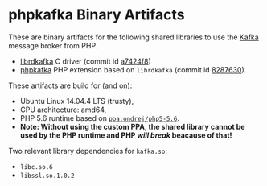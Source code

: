 phpkafka Binary Artifacts
=======

These are binary artifacts for the following shared libraries to use the [Kafka](http://kafka.apache.org/) message broker from PHP.

- [librdkafka](https://github.com/edenhill/librdkafka/) C driver (commit id [a7424f8](https://github.com/edenhill/librdkafka/commit/a7424f8a249b9f0866c34c95b5c6f9c8d67d5d30))
- [phpkafka](https://github.com/EVODelavega/phpkafka) PHP extension based on `librdkafka` (commit id [8287630](https://github.com/EVODelavega/phpkafka/commit/828763013e858a2bada6c403861e27aced16d003)).

These artifacts are build for (and on):
- Ubuntu Linux 14.04.4 LTS (trusty),
- CPU architecture: amd64,
- PHP 5.6 runtime based on [`ppa:ondrej/php5-5.6`](https://launchpad.net/~ondrej/+archive/ubuntu/php5-5.6).
 - **Note: Without using the custom PPA, the shared library cannot be used by the PHP runtime and PHP _will break_ beacause of that!**


Two relevant library dependencies for `kafka.so`:
- `libc.so.6`
- `libssl.so.1.0.2`
 
